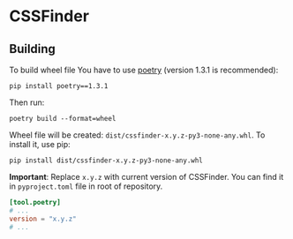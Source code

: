 # CSSFinder

## Building

To build wheel file You have to use [poetry](https://pypi.org/project/poetry/)
(version 1.3.1 is recommended):

```
pip install poetry==1.3.1
```

Then run:

```
poetry build --format=wheel
```

Wheel file will be created: `dist/cssfinder-x.y.z-py3-none-any.whl`.
To install it, use pip:

```
pip install dist/cssfinder-x.y.z-py3-none-any.whl
```

**Important**: Replace `x.y.z` with current version of CSSFinder.
You can find it in `pyproject.toml` file in root of repository.

```toml
[tool.poetry]
# ...
version = "x.y.z"
# ...
```
